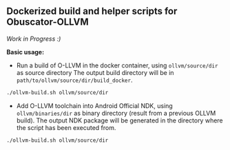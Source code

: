 ## Dockerized build and helper scripts for Obuscator-OLLVM 

_Work in Progress :)_

**Basic usage:**

- Run a build of O-LLVM in the docker container, using `ollvm/source/dir` as source directory 
The output build directory will be in `path/to/ollvm/source/dir/build_docker`.
```bash
./ollvm-build.sh ollvm/source/dir
```

- Add O-LLVM toolchain into Android Official NDK, using `ollvm/binaries/dir` as binary directory
(result from a previous OLLVM build). The output NDK package will be generated in the directory
where the script has been executed from.
```bash
./ollvm-build.sh ollvm/source/dir
```
